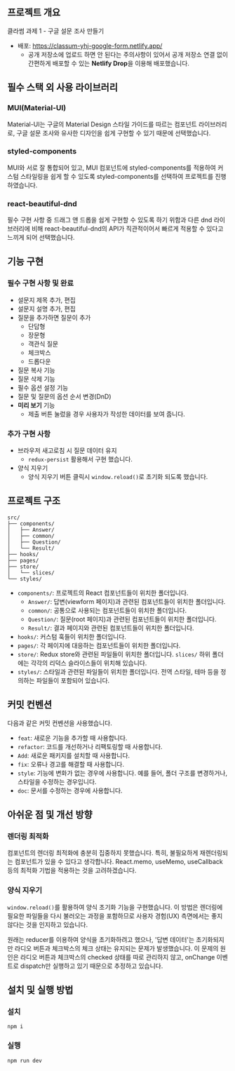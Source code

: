 ## 프로젝트 개요

클라썸 과제 1 - 구글 설문 조사 만들기

- 배포: https://classum-yhj-google-form.netlify.app/
  - 공개 저장소에 업로드 하면 안 된다는 주의사항이 있어서 공개 저장소 연결 없이 간편하게 배포할 수 있는 **Netlify Drop**을 이용해 배포했습니다.

## 필수 스택 외 사용 라이브러리

### MUI(Material-UI)

Material-UI는 구글의 Material Design 스타일 가이드를 따르는 컴포넌트 라이브러리로, 구글 설문 조사와 유사한 디자인을 쉽게 구현할 수 있기 때문에 선택했습니다.

### styled-components

MUI와 서로 잘 통합되어 있고, MUI 컴포넌트에 styled-components를 적용하여 커스텀 스타일링을 쉽게 할 수 있도록 styled-components를 선택하여 프로젝트를 진행하였습니다.

### react-beautiful-dnd

필수 구현 사항 중 드래그 앤 드롭을 쉽게 구현할 수 있도록 하기 위함과
다른 dnd 라이브러리에 비해 react-beautiful-dnd의 API가 직관적이어서 빠르게 적용할 수 있다고 느끼게 되어 선택했습니다.

## 기능 구현

### 필수 구현 사항 및 완료

- 설문지 제목 추가, 편집
- 설문지 설명 추가, 편집
- 질문을 추가하면 질문이 추가
  - 단답형
  - 장문형
  - 객관식 질문
  - 체크박스
  - 드롭다운
- 질문 복사 기능
- 질문 삭제 기능
- 필수 옵션 설정 기능
- 질문 및 질문의 옵션 순서 변경(DnD)
- **미리 보기** 기능
  - 제출 버튼 눌렀을 경우 사용자가 작성한 데이터를 보여 줍니다.

### 추가 구현 사항

- 브라우저 새고로침 시 질문 데이터 유지
  - `redux-persist` 활용해서 구현 했습니다.
- 양식 지우기
  - 양식 지우기 버튼 클릭시 `window.reload()`로 초기화 되도록 했습니다.

## 프로젝트 구조

```
src/
├── components/
│   ├── Answer/
│   ├── common/
│   ├── Question/
│   └── Result/
├── hooks/
├── pages/
├── store/
│   └── slices/
└── styles/
```

- `components/`: 프로젝트의 React 컴포넌트들이 위치한 폴더입니다.
  - `Answer/`: 답변(viewform 페이지)과 관련된 컴포넌트들이 위치한 폴더입니다.
  - `common/`: 공통으로 사용되는 컴포넌트들이 위치한 폴더입니다.
  - `Question/`: 질문(root 페이지)과 관련된 컴포넌트들이 위치한 폴더입니다.
  - `Result/`: 결과 페이지와 관련된 컴포넌트들이 위치한 폴더입니다.
- `hooks/`: 커스텀 훅들이 위치한 폴더입니다.
- `pages/`: 각 페이지에 대응하는 컴포넌트들이 위치한 폴더입니다.
- `store/`: Redux store와 관련된 파일들이 위치한 폴더입니다. `slices/` 하위 폴더에는 각각의 리덕스 슬라이스들이 위치해 있습니다.
- `styles/`: 스타일과 관련된 파일들이 위치한 폴더입니다. 전역 스타일, 테마 등을 정의하는 파일들이 포함되어 있습니다.

## 커밋 컨벤션

다음과 같은 커밋 컨벤션을 사용했습니다.

- `feat`: 새로운 기능을 추가할 때 사용합니다.
- `refactor`: 코드를 개선하거나 리팩토링할 때 사용합니다.
- `Add`: 새로운 패키지를 설치할 때 사용합니다.
- `fix`: 오류나 경고를 해결할 때 사용합니다.
- `style`: 기능에 변화가 없는 경우에 사용합니다. 예를 들어, 폴더 구조를 변경하거나, 스타일을 수정하는 경우입니다.
- `doc`: 문서를 수정하는 경우에 사용합니다.

## 아쉬운 점 및 개선 방향

### 렌더링 최적화

컴포넌트의 렌더링 최적화에 충분히 집중하지 못했습니다. 특히, 불필요하게 재렌더링되는 컴포넌트가 있을 수 있다고 생각합니다.
React.memo, useMemo, useCallback 등의 최적화 기법을 적용하는 것을 고려하겠습니다.

### 양식 지우기

`window.reload()`를 활용하여 양식 초기화 기능을 구현했습니다. 이 방법은 렌더링에 필요한 파일들을 다시 불러오는 과정을 포함하므로 사용자 경험(UX) 측면에서는 좋지 않다는 것을 인지하고 있습니다.

원래는 reducer를 이용하여 양식을 초기화하려고 했으나, '답변 데이터'는 초기화되지만 라디오 버튼과 체크박스의 체크 상태는 유지되는 문제가 발생했습니다. 이 문제의 원인은 라디오 버튼과 체크박스의 checked 상태를 따로 관리하지 않고, onChange 이벤트로 dispatch만 실행하고 있기 때문으로 추정하고 있습니다.

## 설치 및 실행 방법

### 설치

```
npm i
```

### 실행

```
npm run dev
```
